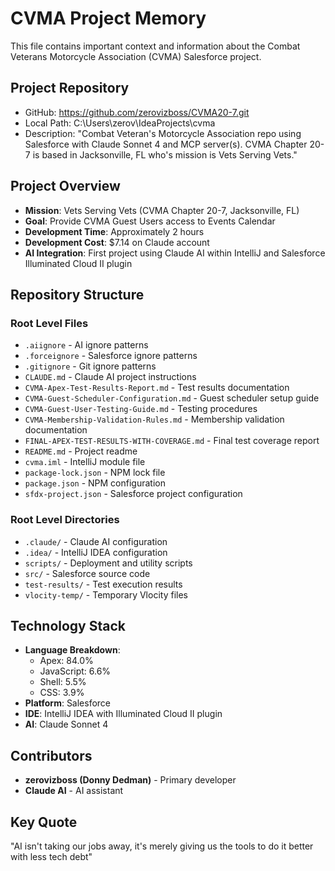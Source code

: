 # CVMA Project Memory

This file contains important context and information about the Combat Veterans Motorcycle Association (CVMA) Salesforce project.

## Project Repository
- GitHub: https://github.com/zerovizboss/CVMA20-7.git
- Local Path: C:\Users\zerov\IdeaProjects\cvma
- Description: "Combat Veteran's Motorcycle Association repo using Salesforce with Claude Sonnet 4 and MCP server(s). CVMA Chapter 20-7 is based in Jacksonville, FL who's mission is Vets Serving Vets."

## Project Overview
- **Mission**: Vets Serving Vets (CVMA Chapter 20-7, Jacksonville, FL)
- **Goal**: Provide CVMA Guest Users access to Events Calendar
- **Development Time**: Approximately 2 hours
- **Development Cost**: $7.14 on Claude account
- **AI Integration**: First project using Claude AI within IntelliJ and Salesforce Illuminated Cloud II plugin

## Repository Structure

### Root Level Files
- `.aiignore` - AI ignore patterns
- `.forceignore` - Salesforce ignore patterns
- `.gitignore` - Git ignore patterns
- `CLAUDE.md` - Claude AI project instructions
- `CVMA-Apex-Test-Results-Report.md` - Test results documentation
- `CVMA-Guest-Scheduler-Configuration.md` - Guest scheduler setup guide
- `CVMA-Guest-User-Testing-Guide.md` - Testing procedures
- `CVMA-Membership-Validation-Rules.md` - Membership validation documentation
- `FINAL-APEX-TEST-RESULTS-WITH-COVERAGE.md` - Final test coverage report
- `README.md` - Project readme
- `cvma.iml` - IntelliJ module file
- `package-lock.json` - NPM lock file
- `package.json` - NPM configuration
- `sfdx-project.json` - Salesforce project configuration

### Root Level Directories
- `.claude/` - Claude AI configuration
- `.idea/` - IntelliJ IDEA configuration
- `scripts/` - Deployment and utility scripts
- `src/` - Salesforce source code
- `test-results/` - Test execution results
- `vlocity-temp/` - Temporary Vlocity files

## Technology Stack
- **Language Breakdown**:
  - Apex: 84.0%
  - JavaScript: 6.6%
  - Shell: 5.5%
  - CSS: 3.9%
- **Platform**: Salesforce
- **IDE**: IntelliJ IDEA with Illuminated Cloud II plugin
- **AI**: Claude Sonnet 4

## Contributors
- **zerovizboss (Donny Dedman)** - Primary developer
- **Claude AI** - AI assistant

## Key Quote
"AI isn't taking our jobs away, it's merely giving us the tools to do it better with less tech debt"